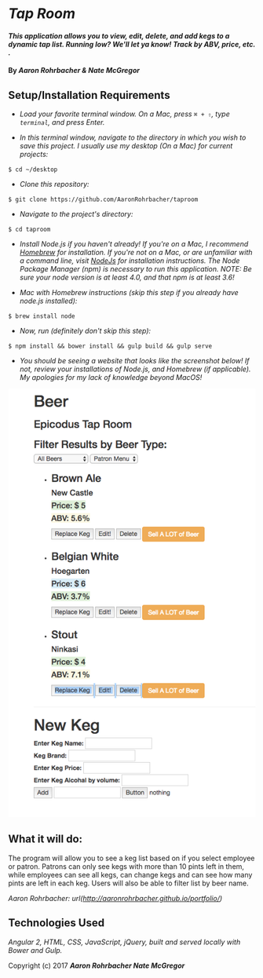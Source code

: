 # _Tap Room_

#### _This application allows you to view, edit, delete, and add kegs to a dynamic tap list. Running low? We'll let ya know! Track by ABV, price, etc. ._

#### By _**Aaron Rohrbacher & Nate McGregor**_

## Setup/Installation Requirements

* _Load your favorite terminal window. On a Mac, press `⌘ + ⇧`, type `terminal`, and press Enter._

* _In this terminal window, navigate to the directory in which you wish to save this project. I usually use my desktop (On a Mac) for current projects:_
```
$ cd ~/desktop
```

* _Clone this repository:_
```
$ git clone https://github.com/AaronRohrbacher/taproom
```

* _Navigate to the project's directory:_
```
$ cd taproom
```

* _Install Node.js if you haven't already! If you're on a Mac, I recommend [Homebrew](https://brew.sh/) for installation. If you're not on a Mac, or are unfamiliar with a command line, visit [NodeJs](https://nodejs.org) for installation instructions. The Node Package Manager (npm) is necessary to run this application. NOTE: Be sure your node version is at least 4.0, and that npm is at least 3.6!_

* _Mac with Homebrew instructions (skip this step if you already have node.js installed):_
```
$ brew install node
```

* _Now, run (definitely don't skip this step):_
```
$ npm install && bower install && gulp build && gulp serve
```

* _You should be seeing a website that looks like the screenshot below! If not, review your installations of Node.js, and Homebrew (if applicable). My apologies for my lack of knowledge beyond MacOS!_

![alt text](img/screen.png)

## What it will do:

The program will allow you to see a keg list based on if you select employee or patron. Patrons can only see kegs with more than 10 pints left in them, while employees can see all kegs, can change kegs and can see how many pints are left in each keg. Users will also be able to filter list by beer name.

_Aaron Rohrbacher: url(http://aaronrohrbacher.github.io/portfolio/)_

## Technologies Used
_Angular 2, HTML, CSS, JavaScript, jQuery, built and served locally with Bower and Gulp._

Copyright (c) 2017 **_Aaron Rohrbacher Nate McGregor_**
